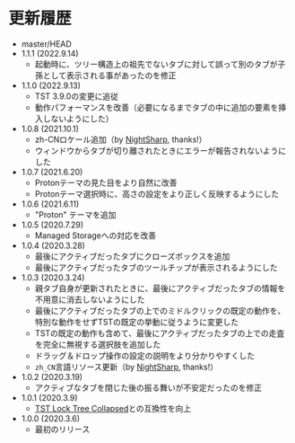 # 更新履歴

 - master/HEAD
 - 1.1.1 (2022.9.14)
   * 起動時に、ツリー構造上の祖先でないタブに対して誤って別のタブが子孫として表示される事があったのを修正
 - 1.1.0 (2022.9.13)
   * TST 3.9.0の変更に追従
   * 動作パフォーマンスを改善（必要になるまでタブの中に追加の要素を挿入しないようにした）
 - 1.0.8 (2021.10.1)
   * zh-CNロケール追加（by [NightSharp](https://github.com/NightSharp), thanks!）
   * ウィンドウからタブが切り離されたときにエラーが報告されないようにした
 - 1.0.7 (2021.6.20)
   * Protonテーマの見た目をより自然に改善
   * Protonテーマ選択時に、高さの設定をより正しく反映するようにした
 - 1.0.6 (2021.6.11)
   * "Proton" テーマを追加
 - 1.0.5 (2020.7.29)
   * Managed Storageへの対応を改善
 - 1.0.4 (2020.3.28)
   * 最後にアクティブだったタブにクローズボックスを追加
   * 最後にアクティブだったタブのツールチップが表示されるようにした
 - 1.0.3 (2020.3.24)
   * 親タブ自身が更新されたときに、最後にアクティブだったタブの情報を不用意に消去しないようにした
   * 最後にアクティブだったタブの上でのミドルクリックの既定の動作を、特別な動作をせずTSTの既定の挙動に従うように変更した
   * TSTの既定の動作も含めて、最後にアクティブだったタブの上での走査を完全に無視する選択肢を追加した
   * ドラッグ＆ドロップ操作の設定の説明をより分かりやすくした
   * `zh_CN`言語リソース更新（by [NightSharp](https://github.com/NightSharp), thanks!）
 - 1.0.2 (2020.3.19)
   * アクティブなタブを閉じた後の振る舞いが不安定だったのを修正
 - 1.0.1 (2020.3.9)
   * [TST Lock Tree Collapsed](https://addons.mozilla.org/firefox/addon/tst-lock-tree-collapsed/)との互換性を向上
 - 1.0.0 (2020.3.6)
   * 最初のリリース
